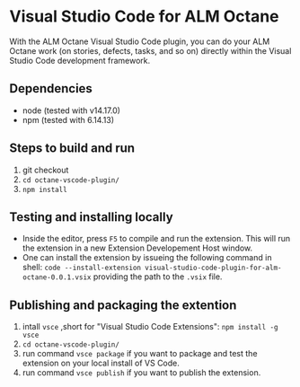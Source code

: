 # Visual Studio Code for ALM Octane

With the ALM Octane Visual Studio Code plugin, you can do your ALM Octane work (on stories, defects, tasks, and so on) directly within the Visual Studio Code development framework.
## Dependencies

* node (tested with v14.17.0)
* npm (tested with 6.14.13)

## Steps to build and run

1. git checkout
2. `cd octane-vscode-plugin/`
3. `npm install`

## Testing and installing locally

* Inside the editor, press `F5` to compile and run the extension. This will run the extension in a new Extension Developement Host window.
* One can install the extension by issueing the following command in shell: `code --install-extension visual-studio-code-plugin-for-alm-octane-0.0.1.vsix` providing the path to the `.vsix` file.

## Publishing and packaging the extention

1. intall `vsce` ,short for "Visual Studio Code Extensions": `npm install -g vsce`
2. `cd octane-vscode-plugin/`
3. run command `vsce package` if you want to package and test the extension on your local install of VS Code.
4. run command `vsce publish` if you want to publish the extension.